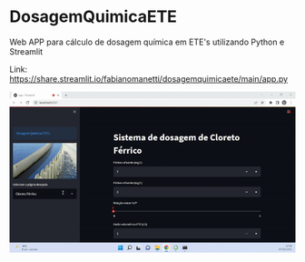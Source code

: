 # DosagemQuimicaETE
 Web APP para cálculo de dosagem química em ETE's utilizando Python e Streamlit
 
 Link: https://share.streamlit.io/fabianomanetti/dosagemquimicaete/main/app.py

![Alt Text](dosagem_etes.gif)
